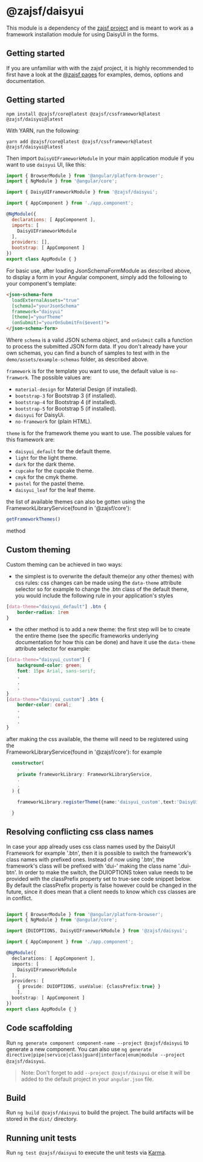 # @zajsf/daisyui
This module is a dependency of the [zajsf project][npm_core_ver] and is meant to work as a framework installation module for using DaisyUI in the forms.

## Getting started

If you are unfamiliar with with the zajsf project, it is highly recommended to 
first have a look at the [@zajsf pages][npm_core_ver] for examples, demos, options and documentation.

## Getting started

```shell
npm install @zajsf/core@latest @zajsf/cssframework@latest @zajsf/daisyui@latest
```

With YARN, run the following:

```shell
yarn add @zajsf/core@latest @zajsf/cssframework@latest @zajsf/daisyui@latest
```

Then import `DaisyUIFrameworkModule` in your main application module if you want to use `daisyui` UI, like this:

```javascript
import { BrowserModule } from '@angular/platform-browser';
import { NgModule } from '@angular/core';

import { DaisyUIFrameworkModule } from '@zajsf/daisyui';

import { AppComponent } from './app.component';

@NgModule({
  declarations: [ AppComponent ],
  imports: [
    DaisyUIFrameworkModule
  ],
  providers: [],
  bootstrap: [ AppComponent ]
})
export class AppModule { }
```

For basic use, after loading JsonSchemaFormModule as described above, to display a form in your Angular component, simply add the following to your component's template:

```html
<json-schema-form
  loadExternalAssets="true"
  [schema]="yourJsonSchema"
  framework="daisyui"
  [theme]="yourTheme"
  (onSubmit)="yourOnSubmitFn($event)">
</json-schema-form>
```

Where `schema` is a valid JSON schema object, and `onSubmit` calls a function to process the submitted JSON form data. If you don't already have your own schemas, you can find a bunch of samples to test with in the `demo/assets/example-schemas` folder, as described above.

`framework` is for the template you want to use, the default value is `no-framwork`. The possible values are:

* `material-design` for  Material Design (if installed).
* `bootstrap-3` for Bootstrap 3 (if installed).
* `bootstrap-4` for Bootstrap 4 (if installed).
* `bootstrap-5` for Bootstrap 5 (if installed).
* `daisyui` for DaisyUi. 
* `no-framework` for (plain HTML).

`theme` is for the framework theme you want to use. 
The possible values for this framework are:

* `daisyui_default` for the default theme.
* `light` for the light theme.
* `dark` for the dark theme.
* `cupcake` for the cupcake theme.
* `cmyk` for the cmyk theme.
* `pastel` for the pastel theme.
* `daisyui_leaf` for the leaf theme.

the list of available themes can also be gotten using the 
FrameworkLibraryService(found in '@zajsf/core'): 
 ```typescript
 getFrameworkThemes()
 ``` 
 method 

## Custom theming

Custom theming can be achieved in two ways:

* the simplest is to overwrite the default theme(or any other themes) with css rules:
css changes can be made using the `data-theme` attribute selector
so for example to change the .btn class of the default theme, you would
include the following rule in your application's styles

```css
[data-theme="daisyui_default"] .btn {
    border-radius: 1rem
}
```

* the other method is to add a new theme:
the first step will be to create the entire theme (see the specific frameworks underlying documentation for how this can be done) and have it use the `data-theme` attribute selector for example:

```css
[data-theme="daisyui_custom"] {
    background-color: green;
    font: 15px Arial, sans-serif;
    .
    .
    .
}
[data-theme="daisyui_custom"] .btn {
    border-color: coral;
    .
    .
    .
}

```
after making the css available, the theme will need to be registered using the  
FrameworkLibraryService(found in '@zajsf/core'):
for example 

```typescript
  constructor(
    .
    private frameworkLibrary: FrameworkLibraryService,
    .
    .
  ) { 

    frameworkLibrary.registerTheme({name:'daisyui_custom',text:'DaisyUi custom theme'})

  }

```

## Resolving conflicting css class names

In case your app already uses css class names used by the DaisyUI Framework for example '.btn', then it is possible to switch the framework's class names with prefixed ones. Instead of now using '.btn', the framework's class will be prefixed with 'dui-' making the class name
'.dui-btn'. In order to make the switch, the DUIOPTIONS token value needs to be provided with the classPrefix property set to true-see code snippet below. By default the classPrefix property is false however could be changed in the future, since it does mean that a client needs to know which css classes are in conflict.   

```typescript

import { BrowserModule } from '@angular/platform-browser';
import { NgModule } from '@angular/core';

import {DUIOPTIONS, DaisyUIFrameworkModule } from '@zajsf/daisyui';

import { AppComponent } from './app.component';

@NgModule({
  declarations: [ AppComponent ],
  imports: [
    DaisyUIFrameworkModule
  ],
  providers: [
    { provide: DUIOPTIONS, useValue: {classPrefix:true} }
    ],
  bootstrap: [ AppComponent ]
})
export class AppModule { }

```

## Code scaffolding

Run `ng generate component component-name --project @zajsf/daisyui` to generate a new component. You can also use `ng generate directive|pipe|service|class|guard|interface|enum|module --project @zajsf/daisyui`.
> Note: Don't forget to add `--project @zajsf/daisyui` or else it will be added to the default project in your `angular.json` file.

## Build

Run `ng build @zajsf/daisyui` to build the project. The build artifacts will be stored in the `dist/` directory.

## Running unit tests

Run `ng test @zajsf/daisyui` to execute the unit tests via [Karma](https://karma-runner.github.io).

[npm_core_ver]:https://www.npmjs.com/package/@zajsf/core
